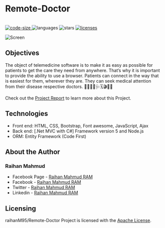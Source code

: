 # Remote-Doctor
<p align="left">
  <br>
  <a href="https://github.com/raihanM95/Remote-Doctor">
    <img src="https://img.shields.io/github/languages/code-size/raihanM95/Remote-Doctor" alt="code-size">
  </a>
  <a>
    <img src="https://img.shields.io/github/languages/count/raihanM95/Remote-Doctor" alt="languages">
  </a>
  <a>
    <img src="https://img.shields.io/github/stars/raihanM95/Remote-Doctor" alt="stars">
  </a>
  <a href="https://github.com/raihanM95/Remote-Doctor/blob/master/LICENSE">
    <img src="https://img.shields.io/badge/License-Apache-yellow.svg" alt="licenses">
  </a>
</p>

<img src="Screenshots/Home.PNG" alt="Screen"/>

## Objectives
The object of telemedicine software is to make it as easy as possible for patients to get the care they need from anywhere. That’s why it is important to provide the ability to use a browser. Patients can connect in the way that is easiest for them, wherever they are. They can seek medical attention from their disease respective doctors. 👨‍⚕️💬💊🩺🗓🎬🙍‍♂️

Check out the [Project Report](https://www.slideshare.net/RaihanMahmud5/remote-doctor-project-report) to learn more about this Project.

## Technologies

- Front end: HTML, CSS, Bootstrap, Font awesome, JavaScript, Ajax
- Back end: [.Net MVC with C#] Framework version 5 and Node.js
- ORM: Entity Framework (Code First)

## About the Author

### Raihan Mahmud

- Facebook Page - [Raihan Mahmud RAM](https://www.facebook.com/raihanmahmudofficial)
- Facebook - [Raihan Mahmud RAM](https://www.facebook.com/raihanM95)
- Twitter - [Raihan Mahmud RAM](https://twitter.com/raihanM95)
- Linkedin - [Raihan Mahmud RAM](https://www.linkedin.com/in/raihanM95)

## Licensing

raihanM95/Remote-Doctor Project is licensed with the [Apache License](https://github.com/raihanM95/Remote-Doctor/blob/master/LICENSE).
